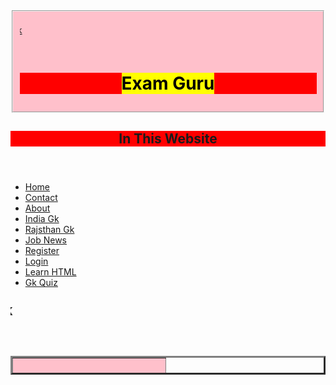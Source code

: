 <!DOCTYPE html>
<html>
<header><fieldset><marquee direction = "right" onmouseover = "this.stop();" onmouseout = "this.start();">
<a href = "" ><img src="/storage/emulated/0/Download/go4result-new-logo.gif" Width="30" Height="30">Rajsthan Gk</a><a href="https://rajasthangk-bk.blogspot.com/ " >
</br><input type = "submit" value = "CLICK ME!!" id = "new" onclick = "neww()">
</marquee>

<h1 align="center" bgcolor="red"><mark> Exam Guru</mark></h1></fieldset>
<style>
h1{background:red;}
fieldset{background:pink;}

ul {
list-style:hidden;
    list-style-type: none;
    margin: 0;
    padding: 0;
    overflow: hidden;
    background-color: #333333;
    float:left;
    
}

li {
    float: left;
}

li a {
    display: block;
    color: white;
    text-align: center;
    padding: 15px;
    text-decoration: none;
}

li a:hover {
    background-color: #111111;
}

dd{overflow:hidden;
background:gray;
}

.logo img{folt:left;
width:150px;
Height:70px;
}

.main{Max-width:1300px
margin:auto;
}

h2{color:red;

}

.change_content: after{
contact:'';
animation: changetext 
10s infinite linear;

color:black;
}
@keyframes :changetext{

0%{content:"INDIA GK";}
10%{content:"Rajsthan Gk";}

}
</style>
<main>
<section>
<h1>In This Website <span class=" change_content"> </span></h1></section></main>

</header>
<body>



<ul>
  <li><a href="#home">Home</a></li>
  
 
  </li>
  <li><a href="#contact">Contact</a></li>
  <li><a href="noname(28).html">About</a></li>
  <li><a href="#" >India Gk</a>
  
  </li>
  <li><a href="#" >Rajsthan Gk</a></li>
  <li><a href="#" >Job News</a></li>
  <li><a href="noname(25).html" >Register</a></li>
  <li><a href="noname(29).html" >Login</a></li>
  <li><a href="#" > Learn HTML</a></li>
  <li><a href="noname(17).html" >Gk Quiz</a></li>
</ul><font size="5">
<marquee direction = "right" onmouseover = "this.stop();" onmouseout = "this.start();">
<img src="/storage/emulated/0/Download/go4result-new-logo.gif" Width="30" Height="30"><b>India Gk</marquee></font>
<font size="5">
<table border="3" Width="100%" Height="30"><tr><td bgcolor="pink"><h3 align="center" bgcolor="red"><b>INDEX</h3></b></td></tr></font>
<tr><td><p align="center" style="color:red"><b><font size="5">भारत का सामान्य ज्ञान राज्य </b></font></p></td></tr><br><br>
<tr><td><ol type="1">
<a href="#" ><li>राजस्थान सामान्य ज्ञान</li><br><br></a>

<a href="#" ><li>पंजाब सामान्य ज्ञान</li><br><br></a>
<a href="#" ><li>हरियाणा सामान्य ज्ञान</li><br><br></a>
<a href="#" ><li>जम्मूकश्मीर सामान्य ज्ञान</li><br><br></a>
<a href="#" ><li>हिमाचल प्रदेश सामान्य ज्ञान</li><br><br></a>
<a href="#" ><li>उत्तराखंड सामान्य ज्ञान</li><br><br></a>
<a href="#" ><li>गुजरात सामान्य ज्ञान</li><br><br></a>
<a href="#" ><li>महाराष्ट्र सामान्य ज्ञान</li><br><br></a>
<a href="#" ><li>केरल सामान्य ज्ञान</li><br><br></a>
<a href="#" ><li>गोवा सामान्य ज्ञान</li><br><br></a>
<a href="#" ><li>तमिलनाडु  सामान्य ज्ञान</li><br><br></a>
<a href="#" ><li> आंध्रप्रदेश  सामान्य ज्ञान</li><br><br></a>
<a href="#" ><li>तेलगांना  सामान्य ज्ञान</li><br><br></a>
<a href="#" ><li> उत्तरप्रदेश  सामान्य ज्ञान</li><br><br></a>
<a href="#" ><li> बिहार  सामान्य ज्ञान</li><br><br></a>
<a href="#" ><li> मध्यप्रदेश  सामान्य ज्ञान</li><br><br></a>
<a href="#" ><li> पश्चिम बंगाल  सामान्य ज्ञान</li><br><br></a>
<a href="#" ><li> मणिपुर  सामान्य ज्ञान</li><br><br></a>
<a href="#" ><li> त्रिपुरा  सामान्य ज्ञान</li><br><br></a>
<a href="#" ><li> अरुणाचल प्रदेश  सामान्य ज्ञान</li><br><br></a>
<a href="#" ><li>नागालैंड सामान्य ज्ञान</li><br><br></a>
<a href="#" ><li>मिजोरम  सामान्य ज्ञान</li><br><br></a>





</ol></td></tr></p></table>
</body>
</html>

